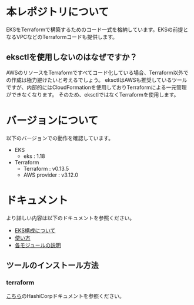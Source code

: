 # 本レポジトリについて

EKSをTerraformで構築するためのコード一式を格納しています。EKSの前提となるVPCなどのTerraformコードも提供します。

## eksctlを使用しないのはなぜですか？

AWSのリソースをTerraformですべてコード化している場合、Terraform以外での作成は極力避けたいと考えるでしょう。
eksctlはAWSも推奨しているツールですが、内部的にはCloudFormationを使用しておりTerraformによる一元管理ができなくなります。
そのため、eksctlではなくTerraformを使用します。

# バージョンについて

以下のバージョンでの動作を確認しています。

- EKS 
  - eks : 1.18
- Terraform
  - Terraform    : v0.13.5
  - AWS provider : v3.12.0

# ドキュメント

より詳しい内容は以下のドキュメントを参照ください。

- [EKS構成について](./documents/configuration.md)
- [使い方](./documents/setup.md)
- [各モジュールの説明](./documents/module.md)

## ツールのインストール方法

### terraform

[こちら](https://learn.hashicorp.com/tutorials/terraform/install-cli)のHashiCorpドキュメントを参照ください。
